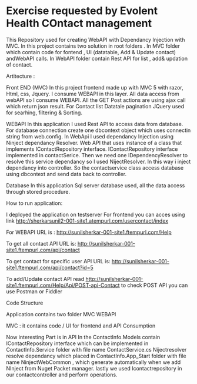 # Exercise requested by Evolent Health COntact management

This Repository used for creating WebAPI with Dependancy Injection with MVC.
In this project contains two solution in root folders .
In MVC folder which contain code for fontend , UI (datatable, Add & Update contact) andWebAPI calls.
In WebAPI folder contain Rest API for list , add& updation of contact.

Artitecture :

Front END (MVC)
In this project frontend made up with MVC 5 with razor, Html, css, Jquery. 
I consume WEBAPI in this layer.
All data access from webAPI so I consume WEBAPI.
All the GET Post actions are using ajax call which return json result.
For Contact list Datatale pagination JQuery used for searhing, filtering & Sorting.

WEBAPI
In this application I used Rest API to access data from database.
For database connection create one dbcontext object which uses connectin string from web.config.
In WebApi I used dependancy Injection using Ninject dependancy Resolver. 
Web API that uses instance of a class that implements IContactRepository interface.
IContactRepository interface implemented in contactSerice.
Then we need one IDependencyResolver to resolve this service dependancy so I used NijectResolver.
In this way i inject dependancy into controller.
So the contactservice class access database using dbcontext and send data back to controller.

Database
In this application Sql server database used, all the data access through stored procedure.

How to run application:

I deployed the application on testserver
For frontend you can acces using link 
http://sherkarsunil2-001-site1.atempurl.com/usercontact/index

For WEBAPI URL is :
http://sunilsherkar-001-site1.ftempurl.com/Help

To get all contact API URL is:
http://sunilsherkar-001-site1.ftempurl.com/api/contact

To get contact for specific user API URL is:
http://sunilsherkar-001-site1.ftempurl.com/api/contact?id=5

To add/Update contact API read 
http://sunilsherkar-001-site1.ftempurl.com/Help/Api/POST-api-Contact
to check POST API you can use Postman or Fiddler


Code Structure

Application contains two folder
MVC
WEBAPI

MVC : it contains code / UI for frontend and API Consumption

Now interesting Part is in API
In the ContactInfo.Models contain IContactRepository interface which can be implemented in ContactInfo.Service folder with file name ContactService.cs
Nijectresolver resolve dependancy which placed in ContactInfo.App_Start folder with file name NinjectWebCommon , which generate automatically when we add NInject from Nuget Packet manager.
lastly we used Icontactrepository in our contactcontroller and perform operations.











